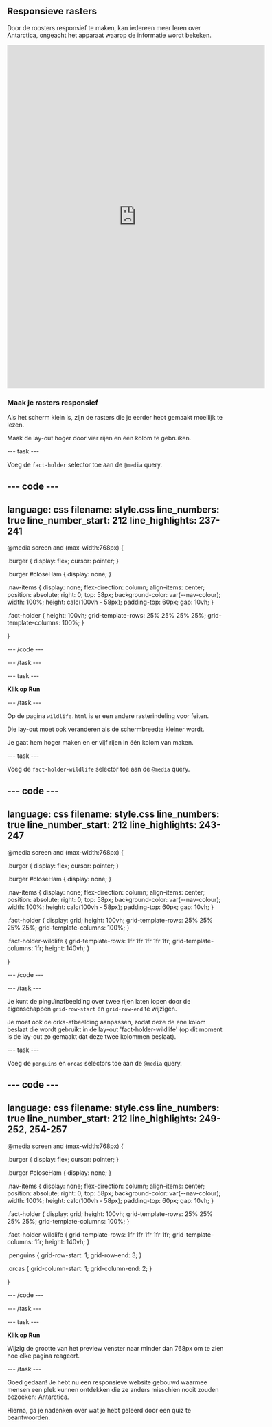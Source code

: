 ## Responsieve rasters

Door de roosters responsief te maken, kan iedereen meer leren over Antarctica, ongeacht het apparaat waarop de informatie wordt bekeken.

<iframe src="https://editor.raspberrypi.org/nl-NL/embed/viewer/welcome-to-antarctica-complete" width="600" height="800" frameborder="0" marginwidth="0" marginheight="0" allowfullscreen> </iframe>

### Maak je rasters responsief

Als het scherm klein is, zijn de rasters die je eerder hebt gemaakt moeilijk te lezen.

Maak de lay-out hoger door vier rijen en één kolom te gebruiken.

--- task ---

Voeg de `fact-holder` selector toe aan de `@media` query.

--- code ---
---
language: css
filename: style.css
line_numbers: true
line_number_start: 212
line_highlights: 237-241
---
@media screen and (max-width:768px) {
    
  .burger {
    display: flex;
    cursor: pointer;
  }
  
  .burger #closeHam {
    display: none;
  }   
  
  .nav-items {
    display: none;
    flex-direction: column;
    align-items: center;
    position: absolute;
    right: 0;
    top: 58px;
    background-color: var(--nav-colour);
    width: 100%;
    height: calc(100vh - 58px);
    padding-top: 60px;
    gap: 10vh;
  }  

  .fact-holder {
    height: 100vh;
    grid-template-rows: 25% 25% 25% 25%;
    grid-template-columns: 100%;
  }
  
}

--- /code ---

--- /task ---

--- task ---

**Klik op Run**

--- /task ---

Op de pagina `wildlife.html` is er een andere rasterindeling voor feiten.

Die lay-out moet ook veranderen als de schermbreedte kleiner wordt.

Je gaat hem hoger maken en er vijf rijen in één kolom van maken.

--- task ---

Voeg de `fact-holder-wildlife` selector toe aan de `@media` query.

--- code ---
---
language: css
filename: style.css
line_numbers: true
line_number_start: 212
line_highlights: 243-247
---
@media screen and (max-width:768px) {
    
  .burger {
    display: flex;
    cursor: pointer;
  }
  
  .burger #closeHam {
    display: none;
  }   
  
  .nav-items {
    display: none;
    flex-direction: column;
    align-items: center;
    position: absolute;
    right: 0;
    top: 58px;
    background-color: var(--nav-colour);
    width: 100%;
    height: calc(100vh - 58px);
    padding-top: 60px;
    gap: 10vh;
  }  

  .fact-holder {
    display: grid;
    height: 100vh;
    grid-template-rows: 25% 25% 25% 25%;
    grid-template-columns: 100%;
  }

  .fact-holder-wildlife {
    grid-template-rows: 1fr 1fr 1fr 1fr 1fr;
    grid-template-columns: 1fr;
    height: 140vh;
  }
  
}

--- /code ---

--- /task ---

Je kunt de pinguïnafbeelding over twee rijen laten lopen door de eigenschappen `grid-row-start` en `grid-row-end` te wijzigen.

Je moet ook de orka-afbeelding aanpassen, zodat deze de ene kolom beslaat die wordt gebruikt in de lay-out 'fact-holder-wildlife' (op dit moment is de lay-out zo gemaakt dat deze twee kolommen beslaat).

--- task ---

Voeg de `penguins` en `orcas` selectors toe aan de `@media` query.

--- code ---
---
language: css
filename: style.css
line_numbers: true
line_number_start: 212
line_highlights: 249-252, 254-257
---
@media screen and (max-width:768px) {
    
  .burger {
    display: flex;
    cursor: pointer;
  }
  
  .burger #closeHam {
    display: none;
  }   
  
  .nav-items {
    display: none;
    flex-direction: column;
    align-items: center;
    position: absolute;
    right: 0;
    top: 58px;
    background-color: var(--nav-colour);
    width: 100%;
    height: calc(100vh - 58px);
    padding-top: 60px;
    gap: 10vh;
  }  

  .fact-holder {
    display: grid;
    height: 100vh;
    grid-template-rows: 25% 25% 25% 25%;
    grid-template-columns: 100%;
  }

  .fact-holder-wildlife {
    grid-template-rows: 1fr 1fr 1fr 1fr 1fr;
    grid-template-columns: 1fr;
    height: 140vh;
  }

  .penguins {
    grid-row-start: 1;
    grid-row-end: 3;
  }

  .orcas {
    grid-column-start: 1;
    grid-column-end: 2;
  }
  
}

--- /code ---

--- /task ---

--- task ---

**Klik op Run**

Wijzig de grootte van het preview venster naar minder dan 768px om te zien hoe elke pagina reageert.

--- /task ---

Goed gedaan! Je hebt nu een responsieve website gebouwd waarmee mensen een plek kunnen ontdekken die ze anders misschien nooit zouden bezoeken: Antarctica.

Hierna, ga je nadenken over wat je hebt geleerd door een quiz te beantwoorden.
